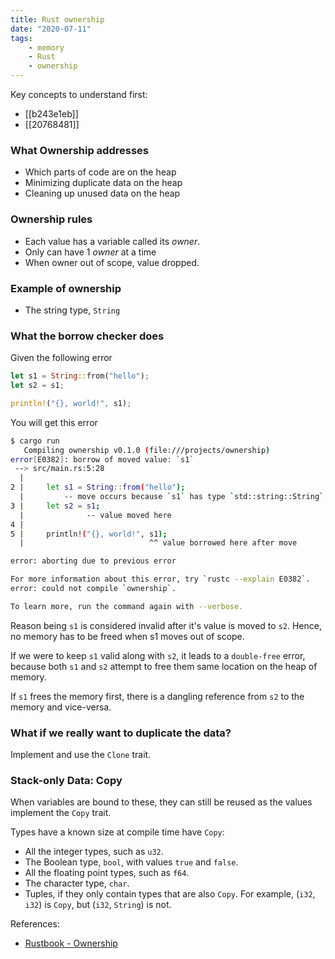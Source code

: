 ```yaml
---
title: Rust ownership
date: "2020-07-11"
tags:
    - memory
    - Rust
    - ownership
---
```


Key concepts to understand first:
- [[b243e1eb]] 
- [[20768481]] 

### What Ownership addresses
- Which parts of code are on the heap
- Minimizing duplicate data on the heap
- Cleaning up unused data on the heap

### Ownership rules
- Each value has a variable called its *owner*.
- Only can have 1 *owner* at a time
- When owner out of scope, value dropped.

### Example of ownership
- The string type, `String`

### What the borrow checker does
Given the following error
```rs
let s1 = String::from("hello");
let s2 = s1;

println!("{}, world!", s1);
```
You will get this error
```sh
$ cargo run
   Compiling ownership v0.1.0 (file:///projects/ownership)
error[E0382]: borrow of moved value: `s1`
 --> src/main.rs:5:28
  |
2 |     let s1 = String::from("hello");
  |         -- move occurs because `s1` has type `std::string::String`, which does not implement the `Copy` trait
3 |     let s2 = s1;
  |              -- value moved here
4 | 
5 |     println!("{}, world!", s1);
  |                            ^^ value borrowed here after move

error: aborting due to previous error

For more information about this error, try `rustc --explain E0382`.
error: could not compile `ownership`.

To learn more, run the command again with --verbose.
```

Reason being `s1` is considered invalid after it's value is moved to `s2`.
Hence, no memory has to be freed when s1 moves out of scope.

If we were to keep `s1` valid along with `s2`, it leads to a `double-free` error, because both `s1` and `s2` attempt to free them same location on the heap of memory.

If `s1` frees the memory first, there is a dangling reference from `s2` to the memory and vice-versa.

### What if we really want to duplicate the data?
Implement and use the `Clone` trait.

### Stack-only Data: Copy
When variables are bound to these, they can still be reused as the values implement the `Copy` trait.

Types have a known size at compile time have `Copy`:
- All the integer types, such as `u32`.
- The Boolean type, `bool`, with values `true` and `false`.
- All the floating point types, such as `f64`.
- The character type, `char`.
- Tuples, if they only contain types that are also `Copy`. For example, (`i32`, `i32`) is `Copy`, but (`i32`, `String`) is not.


References:
- [Rustbook - Ownership](https://doc.rust-lang.org/book/ch04-01-what-is-ownership.html)
